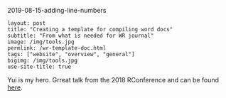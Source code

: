 2019-08-15-adding-line-numbers

```
layout: post
title: "Creating a template for compiling word docs"
subtitle: "From what is needed for WR journal"
image: /img/tools.jpg
permlink: /wr-template-doc.html
tags: ["website", "overview", "general"]
bigimg: /img/tools.jpg
use-site-title: true
```

Yui is my hero. Grreat talk from the 2018 RConference and can be found [here](https://vimeo.com/94181521).

